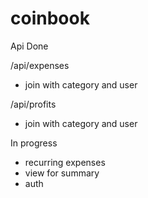 # coinbook

Api Done

/api/expenses
  - join with category and user
  
/api/profits
  - join with category and user


In progress

  - recurring expenses
  - view for summary
  - auth

